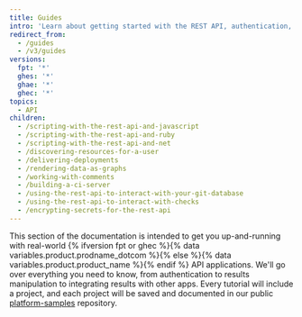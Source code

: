```yaml
---
title: Guides
intro: 'Learn about getting started with the REST API, authentication, and how to use the REST API for a variety of tasks.'
redirect_from:
  - /guides
  - /v3/guides
versions:
  fpt: '*'
  ghes: '*'
  ghae: '*'
  ghec: '*'
topics:
  - API
children:
  - /scripting-with-the-rest-api-and-javascript
  - /scripting-with-the-rest-api-and-ruby
  - /scripting-with-the-rest-api-and-net
  - /discovering-resources-for-a-user
  - /delivering-deployments
  - /rendering-data-as-graphs
  - /working-with-comments
  - /building-a-ci-server
  - /using-the-rest-api-to-interact-with-your-git-database
  - /using-the-rest-api-to-interact-with-checks
  - /encrypting-secrets-for-the-rest-api
---
```

This section of the documentation is intended to get you up-and-running with
real-world {% ifversion fpt or ghec %}{% data variables.product.prodname_dotcom %}{% else %}{% data variables.product.product_name %}{% endif %} API applications. We'll go over everything you need to know, from authentication to results manipulation to integrating results with other apps.
Every tutorial will include a project, and each project will be saved and documented in our public
[platform-samples](https://github.com/github/platform-samples) repository.

